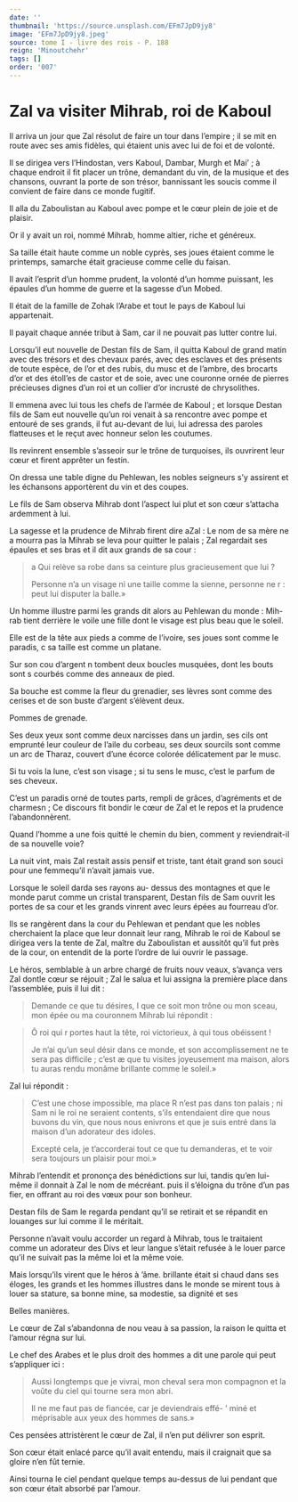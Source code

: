 ```yaml
---
date: ''
thumbnail: 'https://source.unsplash.com/EFm7JpD9jy8'
image: 'EFm7JpD9jy8.jpeg'
source: tome I - livre des rois - P. 188
reign: 'Minoutchehr'
tags: []
order: '007'
---
```


# Zal va visiter Mihrab, roi de Kaboul

Il arriva un jour que Zal résolut de faire un tour dans l’empire ; il se mit en route avec ses amis fidèles, qui étaient unis avec lui de foi et de volonté.

Il se dirigea vers l’Hindostan, vers Kaboul, Dambar, Murgh et Mai’ ; à chaque endroit il fit placer un trône, demandant du vin, de la musique et des chansons, ouvrant la porte de son trésor, bannissant les soucis comme il convient de faire dans ce monde fugitif.

Il alla du Zaboulistan au Kaboul avec pompe et le cœur plein de joie et de plaisir.

Or il y avait un roi, nommé Mihrab, homme altier, riche et généreux.

Sa taille était haute comme un noble cyprès, ses joues étaient comme le printemps, samarche était gracieuse comme celle du faisan.

Il avait l’esprit d’un homme prudent, la volonté d’un homme puissant, les épaules d’un homme de guerre et la sagesse d’un Mobed.

Il était de la famille de Zohak l’Arabe et tout le pays de Kaboul lui appartenait.

Il payait chaque année tribut à Sam, car il ne pouvait pas lutter contre lui.

Lorsqu’il eut nouvelle de Destan fils de Sam, il quitta Kaboul de grand matin avec des trésors et des chevaux parés, avec des esclaves et des présents de toute espèce, de l’or et des rubis, du musc et de l’ambre, des brocarts d’or et des étoll’es de castor et de soie, avec une couronne ornée de pierres précieuses dignes d’un roi et un collier d’or incrusté de chrysolithes.

Il emmena avec lui tous les chefs de l’armée de Kaboul ; et lorsque Destan fils de Sam eut nouvelle qu’un roi venait à sa rencontre avec pompe et entouré de ses grands, il fut au-devant de lui, lui adressa des paroles flatteuses et le reçut avec honneur selon les coutumes.

Ils revinrent ensemble s’asseoir sur le trône de turquoises, ils ouvrirent leur cœur et firent apprêter un festin.

On dressa une table digne du Pehlewan, les nobles seigneurs s’y assirent et les échansons apportèrent du vin et des coupes.

Le fils de Sam observa Mihrab dont l’aspect lui plut et son cœur s’attacha ardemment à lui.

La sagesse et la prudence de Mihrab firent dire aZal : Le nom de sa mère ne a mourra pas la Mihrab se leva pour quitter le palais ; Zal regardait ses épaules et ses bras et il dit aux grands de sa cour :

> a Qui relève sa robe dans sa ceinture plus gracieusement que lui ?
>
> Personne n’a un visage ni une taille comme la sienne, personne ne r : peut lui disputer la balle.»

Un homme illustre parmi les grands dit alors au Pehlewan du monde : Mih- rab tient derrière le voile une fille dont le visage est plus beau que le soleil.

Elle est de la tête aux pieds a comme de l’ivoire, ses joues sont comme le paradis, c sa taille est comme un platane.

Sur son cou d’argent n tombent deux boucles musquées, dont les bouts sont s courbés comme des anneaux de pied.

Sa bouche est comme la fleur du grenadier, ses lèvres sont comme des cerises et de son buste d’argent s’élèvent deux.

Pommes de grenade.

Ses deux yeux sont comme deux narcisses dans un jardin, ses cils ont emprunté leur couleur de l’aile du corbeau, ses deux sourcils sont comme un arc de Tharaz, couvert d’une écorce colorée délicatement par le musc.

Si tu vois la lune, c’est son visage ; si tu sens le musc, c’est le parfum de ses cheveux.

C’est un paradis orné de toutes parts, rempli de grâces, d’agréments et de charmesn ; Ce discours fit bondir le cœur de Zal et le repos et la prudence l’abandonnèrent.

Quand l’homme a une fois quitté le chemin du bien, comment y reviendrait-il de sa nouvelle voie?

La nuit vint, mais Zal restait assis pensif et triste, tant était grand son souci pour une femmequ’il n’avait jamais vue.

Lorsque le soleil darda ses rayons au-
dessus des montagnes et que le monde parut comme un cristal transparent, Destan fils de Sam ouvrit les portes de sa cour et les grands vinrent avec leurs épées au fourreau d’or.

Ils se rangèrent dans la cour du Pehlewan et pendant que les nobles cherchaient la place que leur donnait leur rang, Mihrab le roi de Kaboul se dirigea vers la tente de Zal, maître du Zaboulistan et aussitôt qu’il fut près de la cour, on entendit de la porte l’ordre de lui ouvrir le passage.

Le héros, semblable à un arbre chargé de fruits nouv veaux, s’avança vers Zal dontle cœur se réjouit ; Zal le salua et lui assigna la première place dans l’assemblée, puis il lui dit :

> Demande ce que tu désires, 
 I que ce soit mon trône ou mon sceau, mon épée ou ma couronnem Mihrab lui répondit :

> Ô roi qui r portes haut la tête, roi victorieux, à qui tous obéissent !
>
> Je n’ai qu’un seul désir dans ce monde, et son accomplissement ne te sera pas difficile ; c’est
æ que tu visites joyeusement ma maison, alors tu auras rendu monâme brillante comme le soleil.»

Zal lui répondit :

> C’est une chose impossible, ma place R n’est pas dans ton palais ; ni Sam ni le roi ne seraient contents, s’ils entendaient dire que nous buvons du vin, que nous nous enivrons et que je suis entré dans la maison d’un adorateur des idoles.
>
> Excepté cela, je t’accorderai tout ce que tu demanderas, et te voir sera toujours un plaisir pour moi.»

Mihrab l’entendit et prononça des bénédictions sur lui, tandis qu’en lui-même il donnait à Zal le nom de mécréant. puis il s’éloigna du trône d’un pas fier, en offrant au roi des vœux pour son bonheur.

Destan fils de Sam le regarda pendant qu’il se retirait et se répandit en louanges sur lui comme il le méritait.

Personne n’avait voulu accorder un regard à Mihrab, tous le traitaient comme un adorateur des Divs et leur langue s’était refusée à le louer parce qu’il ne suivait pas la même loi et la même voie.

Mais lorsqu’ils virent que le héros à ’âme. brillante était si chaud dans ses éloges, les grands et les hommes illustres dans le monde se mirent tous à louer sa stature, sa bonne mine, sa modestie, sa dignité et ses

Belles manières.

Le cœur de Zal s’abandonna de nou veau à sa passion, la raison le quitta et l’amour régna sur lui.

Le chef des Arabes et le plus droit des hommes a dit une parole qui peut s’appliquer ici :

> Aussi longtemps que je vivrai, mon cheval sera mon compagnon et la voûte du ciel qui tourne sera mon abri.
>
> Il ne me faut pas de fiancée, car je deviendrais effé-
’ miné et méprisable aux yeux des hommes de sans.»

Ces pensées attristèrent le cœur de Zal, il n’en put délivrer son esprit.

Son cœur était enlacé parce qu’il avait entendu, mais il craignait que sa gloire n’en fût ternie.

Ainsi tourna le ciel pendant quelque temps au-dessus de lui pendant que son cœur était absorbé par l’amour.
